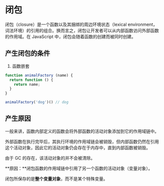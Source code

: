 # 闭包

闭包（closure）是一个函数以及其捆绑的周边环境状态（lexical environment，词法环境）的引用的组合。换而言之，闭包让开发者可以从内部函数访问外部函数的作用域。在 JavaScript 中，闭包会随着函数的创建而被同时创建。

## 产生闭包的条件

1. 函数嵌套

  ```js
  function animalFactory (name) {
    return function () {
      return name;
    }
  }

  animalFactory('dog')() // dog
  ```

## 产生原因

一般来讲，函数内部定义的函数会将外部函数的活动对象添加到它的作用域链中。

外部函数在执行完毕后，其执行环境的作用域链会被销毁，但内部函数仍然在引用这个活动对象，因此它的活动对象仍会存在于内存中，直到内部函数被销毁。

由于 GC 的存在，该活动对象的并不会被清除。

**原因：**闭包函数的作用域链中引用了另一个函数的活动对象（变量对象）。

闭包所保存的是**整个变量对象**，而不是某个特殊变量。



